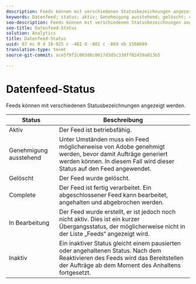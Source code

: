 ```yaml
---
description: Feeds können mit verschiedenen Statusbezeichnungen angezeigt werden.
keywords: Datenfeed; status; aktiv; Genehmigung ausstehend; gelöscht; complete; ausstehend; inaktiv
seo-description: Feeds können mit verschiedenen Statusbezeichnungen angezeigt werden.
seo-title: Datenfeed-Status
solution: Analytics
title: Datenfeed-Status
uuid: 07 ec 0 d 16-925 c -481 d -801 c -869 eb 1568689
translation-type: tm+mt
source-git-commit: ace5f9f2c003d8c0617d3d5c338ff02439a013b5

---
```



# Datenfeed-Status

Feeds können mit verschiedenen Statusbezeichnungen angezeigt werden.

| Status | Beschreibung |
|---|---|
| Aktiv | Der Feed ist betriebsfähig. |
| Genehmigung ausstehend | Unter Umständen muss ein Feed möglicherweise von Adobe genehmigt werden, bevor damit Aufträge generiert werden können. In diesem Fall wird dieser Status auf den Feed angewendet. |
| Gelöscht | Der Feed wurde gelöscht. |
| Complete | Der Feed ist fertig verarbeitet. Ein abgeschlossener Feed kann bearbeitet, angehalten und abgebrochen werden. |
| In Bearbeitung | Der Feed wurde erstellt, er ist jedoch noch nicht aktiv. Dies ist ein kurzer Übergangsstatus, der möglicherweise nicht in der Liste „Feeds“ angezeigt wird. |
| Inaktiv | Ein inaktiver Status gleicht einem pausierten oder angehaltenen Status. Nach dem Reaktivieren des Feeds wird das Bereitstellen der Aufträge ab dem Moment des Anhaltens fortgesetzt. |